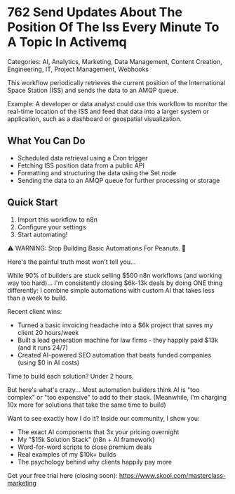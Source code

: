 # 762 Send Updates About The Position Of The Iss Every Minute To A Topic In Activemq

Categories: AI, Analytics, Marketing, Data Management, Content Creation, Engineering, IT, Project Management, Webhooks

This workflow periodically retrieves the current position of the International Space Station (ISS) and sends the data to an AMQP queue.

Example: A developer or data analyst could use this workflow to monitor the real-time location of the ISS and feed that data into a larger system or application, such as a dashboard or geospatial visualization.

## What You Can Do
- Scheduled data retrieval using a Cron trigger
- Fetching ISS position data from a public API
- Formatting and structuring the data using the Set node
- Sending the data to an AMQP queue for further processing or storage

## Quick Start
1. Import this workflow to n8n
2. Configure your settings
3. Start automating!

⚠️ WARNING: Stop Building Basic Automations For Peanuts. 🚫

Here's the painful truth most won't tell you...

While 90% of builders are stuck selling $500 n8n workflows (and working way too hard)...
I'm consistently closing $6k-13k deals by doing ONE thing differently:
I combine simple automations with custom AI that takes less than a week to build.

Recent client wins:
* Turned a basic invoicing headache into a $6k project that saves my client 20 hours/week
* Built a lead generation machine for law firms - they happily paid $13k (and it runs 24/7)
* Created AI-powered SEO automation that beats funded companies (using $0 in AI costs)

Time to build each solution? Under 2 hours.

But here's what's crazy...
Most automation builders think AI is "too complex" or "too expensive" to add to their stack.
(Meanwhile, I'm charging 10x more for solutions that take the same time to build)

Want to see exactly how I do it?
Inside our community, I show you:
* The exact AI components that 3x your pricing overnight
* My "$15k Solution Stack" (n8n + AI framework)
* Word-for-word scripts to close premium deals
* Real examples of my $10k+ builds
* The psychology behind why clients happily pay more

Get your free trial here (closing soon): https://www.skool.com/masterclass-marketing
